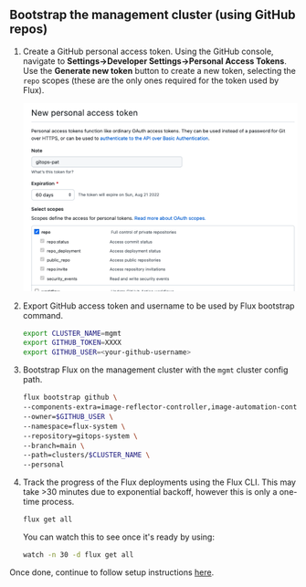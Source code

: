 ## Bootstrap the management cluster (using GitHub repos)

1. Create a GitHub personal access token. Using the GitHub console, navigate to **Settings->Developer Settings->Personal Access Tokens**.
   Use the **Generate new token** button to create a new token, selecting the `repo` scopes (these are
   the only ones required for the token used by Flux).

   ![](GitHub-PAT.png)

2. Export GitHub access token and username to be used by Flux bootstrap command. 
   ```bash
   export CLUSTER_NAME=mgmt
   export GITHUB_TOKEN=XXXX
   export GITHUB_USER=<your-github-username>
   ```
   
3. Bootstrap Flux on the management cluster with the `mgmt` cluster config path.
   ```bash
   flux bootstrap github \
   --components-extra=image-reflector-controller,image-automation-controller \
   --owner=$GITHUB_USER \
   --namespace=flux-system \
   --repository=gitops-system \
   --branch=main \
   --path=clusters/$CLUSTER_NAME \
   --personal
   ```

4. Track the progress of the Flux
   deployments using the Flux CLI. This may take >30 minutes due to exponential
   backoff, however this is only a one-time process.
   ```bash
   flux get all
   ```
   You can watch this to see once it's ready by using:
   ```bash
   watch -n 30 -d flux get all
   ```


Once done, continue to follow setup instructions [here](../../README.md#connect-to-cluster).
